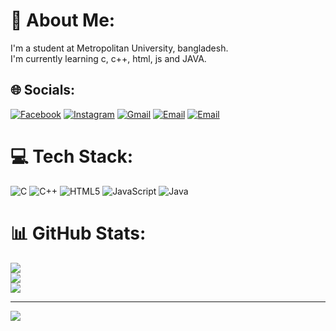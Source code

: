 # 💫 About Me:
I'm a student at Metropolitan University, bangladesh.<br>I'm currently learning c, c++, html, js and JAVA.


## 🌐 Socials:
[![Facebook](https://img.shields.io/badge/Facebook-%231877F2.svg?logo=Facebook&logoColor=white)](https://www.facebook.com/saikat.talukder.948248)
[![Instagram](https://img.shields.io/badge/Instagram-%23E4405F.svg?logo=Instagram&logoColor=white)](https://www.instagram.com/_the_sailor07/#) 
[![Gmail](https://img.shields.io/badge/Gmail-D14836?logo=Gmail&logoColor=white)](mailto:saikat60mu@gmail.com)
[![Email](https://img.shields.io/badge/Email-D14836?logo=Mail&logoColor=white)](mailto:saikat60mu@gmail.com)
[![Email](https://img.shields.io/badge/Email-0072C6?logo=Gmail&logoColor=white)](mailto:saikat60mu@gmail.com)





# 💻 Tech Stack:
![C](https://img.shields.io/badge/c-%2300599C.svg?style=for-the-badge&logo=c&logoColor=white) ![C++](https://img.shields.io/badge/c++-%2300599C.svg?style=for-the-badge&logo=c%2B%2B&logoColor=white) ![HTML5](https://img.shields.io/badge/html5-%23E34F26.svg?style=for-the-badge&logo=html5&logoColor=white) ![JavaScript](https://img.shields.io/badge/javascript-%23323330.svg?style=for-the-badge&logo=javascript&logoColor=%23F7DF1E) ![Java](https://img.shields.io/badge/java-%23ED8B00.svg?style=for-the-badge&logo=openjdk&logoColor=white)
# 📊 GitHub Stats:
![](https://github-readme-stats.vercel.app/api?username=SaikatTalukder7&theme=dark&hide_border=false&include_all_commits=false&count_private=false)<br/>
![](https://nirzak-streak-stats.vercel.app/?user=SaikatTalukder7&theme=dark&hide_border=false)<br/>
![](https://github-readme-stats.vercel.app/api/top-langs/?username=SaikatTalukder7&theme=dark&hide_border=false&include_all_commits=false&count_private=false&layout=compact)

---
[![](https://visitcount.itsvg.in/api?id=SaikatTalukder7&icon=0&color=0)](https://visitcount.itsvg.in)

<!-- Proudly created with GPRM ( https://gprm.itsvg.in ) -->
